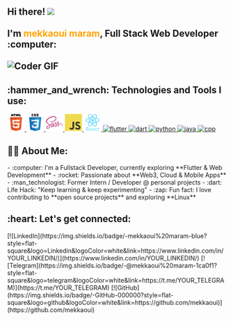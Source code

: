 <h2 align="left">
 <br>Hi there! <img src="https://user-images.githubusercontent.com/42378118/110234147-e3259600-7f4e-11eb-95be-0c4047144dea.gif" width="30"><br>
 <br> I'm <span style="color:orange;">mekkaoui maram</span>, Full Stack Web Developer :computer:<br>
 <br>
 <img src="https://media.giphy.com/media/SWoSkN6DxTszqIKEqv/giphy.gif" alt="Coder GIF" width="500">
</h2> 

<h2 align="left">:hammer_and_wrench: Technologies and Tools I use:</h2>
<p align="left">
    <a href="https://www.w3.org/html/" target="_blank"> <img src="https://raw.githubusercontent.com/devicons/devicon/master/icons/html5/html5-original-wordmark.svg" alt="html5" width="40" height="40"/> </a>
    <a href="https://www.w3schools.com/css/" target="_blank"> <img src="https://raw.githubusercontent.com/devicons/devicon/master/icons/css3/css3-original-wordmark.svg" alt="css3" width="40" height="40"/> </a>
    <a href="https://sass-lang.com" target="_blank"> <img src="https://raw.githubusercontent.com/devicons/devicon/master/icons/sass/sass-original.svg" alt="sass" width="40" height="40"/> </a>
    <a href="https://developer.mozilla.org/en-US/docs/Web/JavaScript" target="_blank"> <img src="https://raw.githubusercontent.com/devicons/devicon/master/icons/javascript/javascript-original.svg" alt="javascript" width="40" height="40"/> </a>
    <a href="https://reactjs.org/" target="_blank"> <img src="https://raw.githubusercontent.com/devicons/devicon/master/icons/react/react-original-wordmark.svg" alt="react" width="40" height="40"/> </a>
    <a href="https://flutter.dev/" target="_blank"> <img src="https://img.shields.io/badge/Flutter-02569B?style=flat-square&logo=flutter&logoColor=white" alt="flutter" width="40" height="40"/> </a>
    <a href="https://dart.dev/" target="_blank"> <img src="https://img.shields.io/badge/Dart-0175C2?style=flat-square&logo=dart&logoColor=white" alt="dart" width="40" height="40"/> </a>
    <a href="https://www.python.org/" target="_blank"> <img src="https://img.shields.io/badge/Python-FFD43B?style=flat-square&logo=python&logoColor=darkgreen" alt="python" width="40" height="40"/> </a>
    <a href="https://www.java.com/" target="_blank"> <img src="https://img.shields.io/badge/Java-ED8B00?style=flat-square&logo=java&logoColor=white" alt="java" width="40" height="40"/> </a>
    <a href="https://www.cplusplus.com/" target="_blank"> <img src="https://img.shields.io/badge/C++-00599C?style=flat-square&logo=c%2B%2B&logoColor=white" alt="cpp" width="40" height="40"/> </a>
</p>

<h2 align="left">👩‍💻 About Me:</h2>
- :computer: I'm a Fullstack Developer, currently exploring **Flutter & Web Development**  
- :rocket: Passionate about **Web3, Cloud & Mobile Apps**  
- :man_technologist: Former Intern / Developer @ personal projects  
- :dart: Life Hack: "Keep learning & keep experimenting"  
- :zap: Fun fact: I love contributing to **open source projects** and exploring **Linux**  

<h2 align="left">:heart: Let's get connected:</h2>
[![LinkedIn](https://img.shields.io/badge/-mekkaoui%20maram-blue?style=flat-square&logo=Linkedin&logoColor=white&link=https://www.linkedin.com/in/YOUR_LINKEDIN/)](https://www.linkedin.com/in/YOUR_LINKEDIN/)
[![Telegram](https://img.shields.io/badge/-@mekkaoui%20maram-1ca0f1?style=flat-square&logo=telegram&logoColor=white&link=https://t.me/YOUR_TELEGRAM)](https://t.me/YOUR_TELEGRAM)
[![GitHub](https://img.shields.io/badge/-GitHub-000000?style=flat-square&logo=github&logoColor=white&link=https://github.com/mekkaoui)](https://github.com/mekkaoui)
